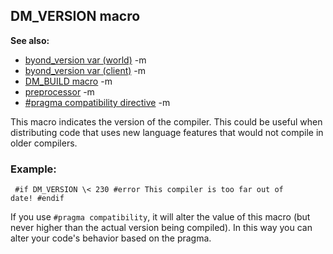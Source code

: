 ## DM_VERSION macro
**See also:**
*   [byond_version var (world)](/ref/world/var/byond_version.md) -m
*   [byond_version var (client)](/ref/client/var/byond_version.md) -m
*   [DM_BUILD macro](/ref/DM/preprocessor/DM_BUILD.md) -m
*   [preprocessor](/ref/DM/preprocessor.md) -m
*   [#pragma compatibility
    directive](/ref/DM/preprocessor/pragma/compatibility.md) -m

This macro indicates the version of the compiler. This could be
useful when distributing code that uses new language features that would
not compile in older compilers.
### Example:

```
 #if DM_VERSION \< 230 #error This compiler is too far out of
date! #endif 
```
 

If you use `#pragma compatibility`, it
will alter the value of this macro (but never higher than the actual
version being compiled). In this way you can alter your code\'s behavior
based on the pragma.